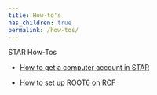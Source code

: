 ```yaml
---
title: How-to's
has_children: true
permalink: /how-tos/
---
```


STAR How-Tos

- [How to get a computer account in STAR](https://drupal.star.bnl.gov/STAR/comp/sofi/facility-access/general-access)

- [How to set up ROOT6 on RCF](https://drupal.star.bnl.gov/STAR/system/files/smirnov_star_collaboration_meeging_2022.pdf)
